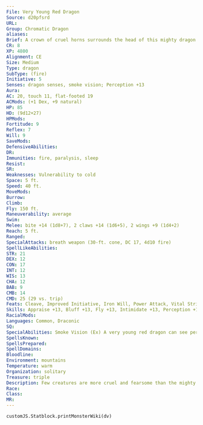 ```yaml
---
File: Very Young Red Dragon
Source: d20pfsrd
URL: 
Group: Chromatic Dragon
aliases: 
Brief: A crown of cruel horns surrounds the head of this mighty dragon. Thick scales the color of molten rock cover its long body.
CR: 8
XP: 4800
Alignment: CE
Size: Medium
Type: dragon
SubType: (fire)
Initiative: 5
Senses: dragon senses, smoke vision; Perception +13
Aura: 
AC: 20, touch 11, flat-footed 19
ACMods: (+1 Dex, +9 natural)
HP: 85
HD: (9d12+27)
HPMods: 
Fortitude: 9
Reflex: 7
Will: 9
SaveMods: 
DefensiveAbilities: 
DR: 
Immunities: fire, paralysis, sleep
Resist: 
SR: 
Weaknesses: Vulnerability to cold
Space: 5 ft.
Speed: 40 ft.
MoveMods: 
Burrow: 
Climb: 
Fly: 150 ft.
Maneuverability: average
Swim: 
Melee: bite +14 (1d8+7), 2 claws +14 (1d6+5), 2 wings +9 (1d4+2)
Reach: 5 ft.
Ranged: 
SpecialAttacks: breath weapon (30-ft. cone, DC 17, 4d10 fire)
SpellLikeAbilities: 
STR: 21
DEX: 12
CON: 17
INT: 12
WIS: 13
CHA: 12
BAB: 9
CMB: 14
CMD: 25 (29 vs. trip)
Feats: Cleave, Improved Initiative, Iron Will, Power Attack, Vital Strike
Skills: Appraise +13, Bluff +13, Fly +13, Intimidate +13, Perception +13, Sense Motive +13, Stealth +13
RacialMods: 
Languages: Common, Draconic
SQ: 
SpecialAbilities: Smoke Vision (Ex) A very young red dragon can see perfectly in smoky conditions (such as those created by pyrotechnics).
SpellsKnown: 
SpellsPrepared: 
SpellDomains: 
Bloodline: 
Environment: mountains
Temperature: warm
Organization: solitary
Treasure: triple
Description: Few creatures are more cruel and fearsome than the mighty red dragon. King of the chromatics, this terrible beast brings ruin and death to the lands that fall under its shadow.
Race: 
Class: 
MR: 
---
```

```dataviewjs
customJS.Statblock.printMonsterWiki(dv)
```
